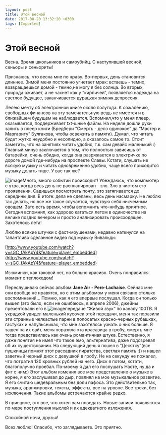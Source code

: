 ```yaml
---
layout: post
title: Этой весной
date: 2017-08-20 13:32:20 +0300
tags: [Imported]
---
```

# Этой весной

Весна. Время школьников и самоубийц. С наступившей весной, сеньоры и сеньориты!

Признаюсь, что весна мне по нраву. Во-первых, день становится длиннее. Зимой меня постоянно угнетает мрак: встаешь - темно, возвращаешься домой - темно,не могу я без солнца. Во вторых, природа оживает, а не чахнет как у “кирпичей”, появляется надежда на светлое будущее, заканчивается дурацкая зимняя депрессия.

Лелею мечту об электронной книге около полугода. К сожалению, свободных финансов на эту замечательную вещь не имеется и в ближайшем будущем не наблюдается. Вспомнил,что у меня плеер, оказывается, поддерживает txt-шные файлы. На неделе дошли руки залить в плеер книги (Бредбери “Смерть - дело одинокое” да “Мастер и Маргариту” Булгакова, чтобы освежить в памяти). Думал, что читать будет жутко неудобно и несолидно, а оказалось самое то. Стоит заметить, что на занятиях читать удобно, т.к. сам девайс маленький :) Главный минус заключается в том, что полностью зависишь от батарейки, очень обидно, когда она разряжается в электричке по дороге домой где-нибудь на проспекте Славы. Кстати, слушать не всякую музыку и читать одновременно удобно, чаще всего приходится музыку делать тише. У вас так же?

![image](http://media.tumblr.com/tumblr_lhlw04KVPQ1qfp23s.jpg)Много, много событий происходит! Убеждаюсь, что компьютер с утра, когда весь день не распланирован - зло. Зло в чистом его проявлении. Садишься посмотреть почту, это затягивается до середины дня. В итоге: дела не сделаны, весь день насмарку. Не люблю так делать, но все же такое случается, чувствую себя никчемным овощем. Зато есть время, чтобы вспомнить что-нибудь приятное. Сегодня вспомнил, как здорово кататься летом в одиночестве на велике поздно вечером и просто анализировать происходящее. Захотелось лета!

Люблю всякие штучки с фаст-моушенами, недавно наткнулся на талантливо сделанное видео под музыку Вивальди:

[http://www.youtube.com/watch?v=sGC_fAkApY4&feature=player_embedded](http://www.youtube.com/watch?v=sGC_fAkApY4&feature=player_embedded)

Изюминки, как таковой нет, но больно красиво. Очень понравился момент с теплоходом!

Переслушиваю сейчас альбом **Jane Air - Pere-Lachaise**. Сейчас мне они вообще не нравятся, но с этим альбомом у меня связано столько воспоминаний… Помню, как я его впервые послушал. Когда он только вышел (это было, если не ошибаюсь, в апреле 2006), джейны презентовали его в ![image](http://media.tumblr.com/tumblr_lhlw5crWBK1qfp23s.jpg)передаче “Живой звук” по каналу 100ТВ. Я украдкой увидел маленький кусочек этой передачи, меня так поразили эти странные челкастые парни в полосатых красно-черных рубашках, гастуках и напульсниках, что мне захотелось узнать о них больше. Я зашел на их сайт, меня поразила эта красавица в гробу, смерть мне тогда представилась как очень романтичная штука. Естественно, я даже понятия не имел что такое эмо, альтернатива, даже подозревал об их существовании. На следующий день я пошел в “Десятку”(все пушкинцы помнят этот рассадник пиратства, светлая память :)) и нашел заветный черный диск с девушкой в гробу. Не на секунду не пожалел, что потратил 120 кровных рублей на него. Диск я потом, кстати, благополучно проебал. По-моему я дал его послушать Насте, ну да и фиг с ним:) Этот альбом изменил все мое представление о музыке в корне, я его заслушивал до дыр, повлиял на мое музыкальное развитие. Я его считаю шедевральным без доли пафоса. Это действительно так, музыка, аранжировки, тексты, эффекты, все на уровне. Все треки, без исключения. Такие альбомы встречаются крайне редко.

В принципе, это все, что хотел вам поведать. Новые записи появляются по мере поступления мыслей и их адекватного изложения.

Спокойной ночи, друзья!

Всех люблю! Спасибо, что заглядываете. Это приятно.